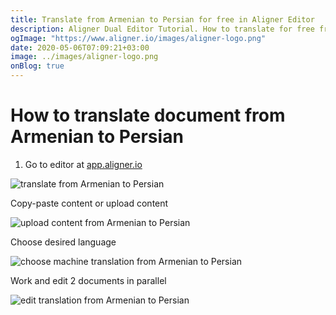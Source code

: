 ```yaml
---
title: Translate from Armenian to Persian for free in Aligner Editor
description: Aligner Dual Editor Tutorial. How to translate for free from Armenian to Persian. Aligner is multilingual document management platform. 
ogImage: "https://www.aligner.io/images/aligner-logo.png"
date: 2020-05-06T07:09:21+03:00
image: ../images/aligner-logo.png
onBlog: true
---
```


# How to translate document from Armenian to Persian

1. Go to editor at [app.aligner.io](https://app.aligner.io "Aligner App web page")

![translate from Armenian to Persian](../aligner-blank-editor.png "translate from Armenian to Persian")

Copy-paste content or upload content

![upload content from Armenian to Persian](../aligner-uploaded-document.png "upload content from Armenian to Persian")

Choose desired language

![choose machine translation from Armenian to Persian](../aligner-language-dropdown.png "choose machine translation from Armenian to Persian")

Work and edit 2 documents in parallel

![edit translation from Armenian to Persian](../aligner-double-sitded-editor.png "edit translation from Armenian to Persian")

